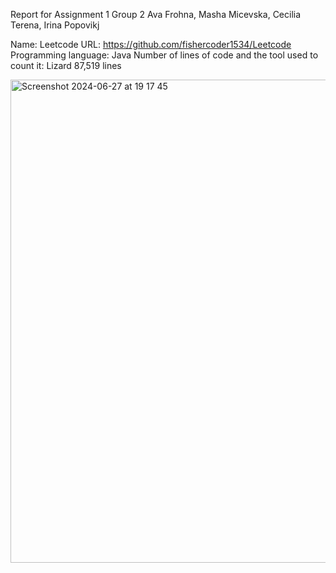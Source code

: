 Report for Assignment 1
Group 2
Ava Frohna, Masha Micevska, Cecilia Terena, Irina Popovikj

Name: Leetcode
URL: https://github.com/fishercoder1534/Leetcode
Programming language: Java
Number of lines of code and the tool used to count it: 
Lizard 
87,519 lines 

<img width="773" alt="Screenshot 2024-06-27 at 19 17 45" src="https://github.com/CeciTerena/Leetcode/assets/122284870/d4afc584-f199-4ffe-be4d-7369a49b9d4c">
